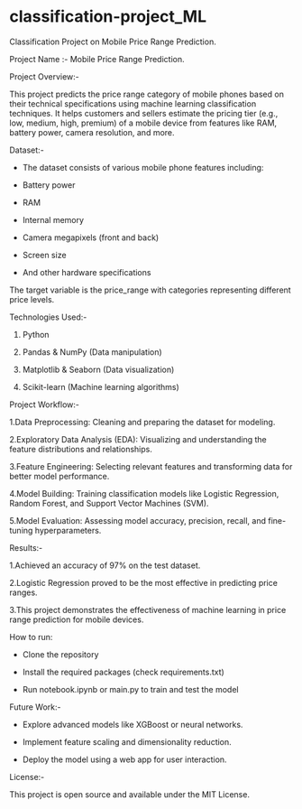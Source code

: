 # classification-project_ML
Classification Project on Mobile Price Range Prediction.  

Project Name :- Mobile Price Range Prediction.  

Project Overview:-  

This project predicts the price range category of mobile phones based on their technical specifications using machine learning classification techniques. It helps customers and sellers estimate the pricing tier (e.g., low, medium, high, premium) of a mobile device from features like RAM, battery power, camera resolution, and more.

Dataset:-
* The dataset consists of various mobile phone features including:

* Battery power

* RAM

* Internal memory

* Camera megapixels (front and back)

* Screen size

* And other hardware specifications

The target variable is the price_range with categories representing different price levels.

Technologies Used:-
1. Python

2. Pandas & NumPy (Data manipulation)

3. Matplotlib & Seaborn (Data visualization)

4. Scikit-learn (Machine learning algorithms)

Project Workflow:-  

1.Data Preprocessing: Cleaning and preparing the dataset for modeling.

2.Exploratory Data Analysis (EDA): Visualizing and understanding the feature distributions and relationships.

3.Feature Engineering: Selecting relevant features and transforming data for better model performance.

4.Model Building: Training classification models like Logistic Regression, Random Forest, and Support Vector Machines (SVM).

5.Model Evaluation: Assessing model accuracy, precision, recall, and fine-tuning hyperparameters.

Results:-  

1.Achieved an accuracy of 97% on the test dataset.

2.Logistic Regression proved to be the most effective in predicting price ranges.

3.This project demonstrates the effectiveness of machine learning in price range prediction for mobile devices.

How to run:

* Clone the repository

* Install the required packages (check requirements.txt)

* Run notebook.ipynb or main.py to train and test the model


Future Work:-  

* Explore advanced models like XGBoost or neural networks.

* Implement feature scaling and dimensionality reduction.

* Deploy the model using a web app for user interaction.

License:-  

This project is open source and available under the MIT License.
